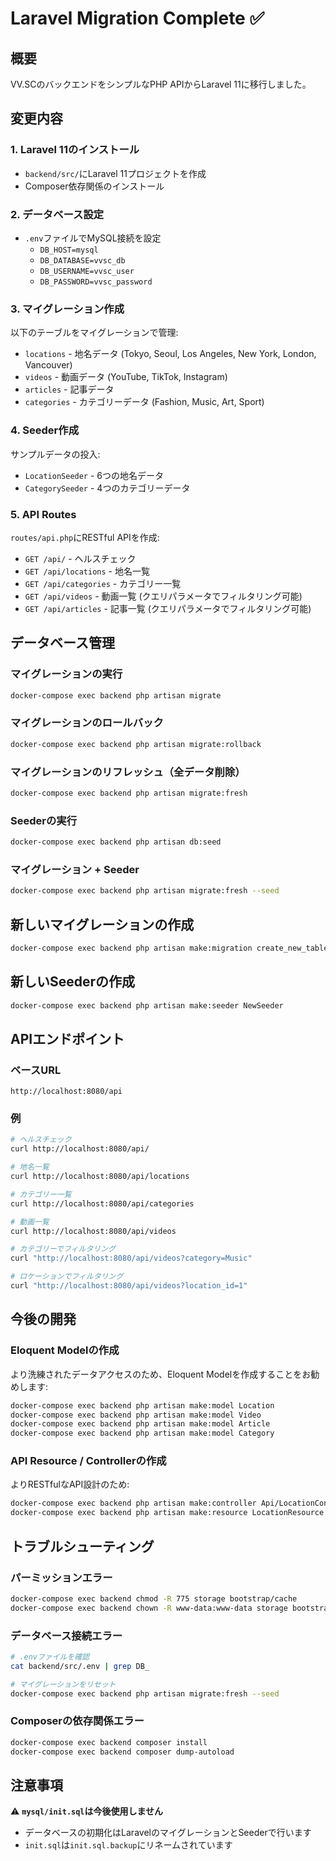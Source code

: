 # Laravel Migration Complete ✅

## 概要

VV.SCのバックエンドをシンプルなPHP APIからLaravel 11に移行しました。

## 変更内容

### 1. Laravel 11のインストール
- `backend/src/`にLaravel 11プロジェクトを作成
- Composer依存関係のインストール

### 2. データベース設定
- `.env`ファイルでMySQL接続を設定
  - `DB_HOST=mysql`
  - `DB_DATABASE=vvsc_db`
  - `DB_USERNAME=vvsc_user`
  - `DB_PASSWORD=vvsc_password`

### 3. マイグレーション作成
以下のテーブルをマイグレーションで管理:
- `locations` - 地名データ (Tokyo, Seoul, Los Angeles, New York, London, Vancouver)
- `videos` - 動画データ (YouTube, TikTok, Instagram)
- `articles` - 記事データ
- `categories` - カテゴリーデータ (Fashion, Music, Art, Sport)

### 4. Seeder作成
サンプルデータの投入:
- `LocationSeeder` - 6つの地名データ
- `CategorySeeder` - 4つのカテゴリーデータ

### 5. API Routes
`routes/api.php`にRESTful APIを作成:
- `GET /api/` - ヘルスチェック
- `GET /api/locations` - 地名一覧
- `GET /api/categories` - カテゴリー一覧
- `GET /api/videos` - 動画一覧 (クエリパラメータでフィルタリング可能)
- `GET /api/articles` - 記事一覧 (クエリパラメータでフィルタリング可能)

## データベース管理

### マイグレーションの実行
```bash
docker-compose exec backend php artisan migrate
```

### マイグレーションのロールバック
```bash
docker-compose exec backend php artisan migrate:rollback
```

### マイグレーションのリフレッシュ（全データ削除）
```bash
docker-compose exec backend php artisan migrate:fresh
```

### Seederの実行
```bash
docker-compose exec backend php artisan db:seed
```

### マイグレーション + Seeder
```bash
docker-compose exec backend php artisan migrate:fresh --seed
```

## 新しいマイグレーションの作成

```bash
docker-compose exec backend php artisan make:migration create_new_table_name
```

## 新しいSeederの作成

```bash
docker-compose exec backend php artisan make:seeder NewSeeder
```

## APIエンドポイント

### ベースURL
```
http://localhost:8080/api
```

### 例
```bash
# ヘルスチェック
curl http://localhost:8080/api/

# 地名一覧
curl http://localhost:8080/api/locations

# カテゴリー一覧
curl http://localhost:8080/api/categories

# 動画一覧
curl http://localhost:8080/api/videos

# カテゴリーでフィルタリング
curl "http://localhost:8080/api/videos?category=Music"

# ロケーションでフィルタリング
curl "http://localhost:8080/api/videos?location_id=1"
```

## 今後の開発

### Eloquent Modelの作成
より洗練されたデータアクセスのため、Eloquent Modelを作成することをお勧めします:

```bash
docker-compose exec backend php artisan make:model Location
docker-compose exec backend php artisan make:model Video
docker-compose exec backend php artisan make:model Article
docker-compose exec backend php artisan make:model Category
```

### API Resource / Controllerの作成
よりRESTfulなAPI設計のため:

```bash
docker-compose exec backend php artisan make:controller Api/LocationController --api
docker-compose exec backend php artisan make:resource LocationResource
```

## トラブルシューティング

### パーミッションエラー
```bash
docker-compose exec backend chmod -R 775 storage bootstrap/cache
docker-compose exec backend chown -R www-data:www-data storage bootstrap/cache
```

### データベース接続エラー
```bash
# .envファイルを確認
cat backend/src/.env | grep DB_

# マイグレーションをリセット
docker-compose exec backend php artisan migrate:fresh --seed
```

### Composerの依存関係エラー
```bash
docker-compose exec backend composer install
docker-compose exec backend composer dump-autoload
```

## 注意事項

⚠️ **`mysql/init.sql`は今後使用しません**
- データベースの初期化はLaravelのマイグレーションとSeederで行います
- `init.sql`は`init.sql.backup`にリネームされています

